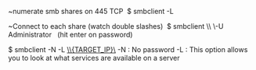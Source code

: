 ~numerate smb shares on 445 TCP 
$ smbclient -L <IP> 

~Connect to each share (watch double slashes) 
$ smbclient \\\\<IP> \\<SHARENAME>-U Administrator   (hit enter on password) 

$ smbclient -N -L [\\\\{TARGET_IP}\\](file:///\\\\{TARGET_IP}\\)
-N : No password -L : This option allows you to look at what services are available on a server